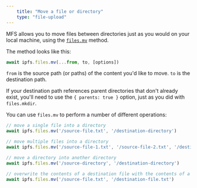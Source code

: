 ```yaml
---
    title: "Move a file or directory"
    type: "file-upload"
---
```


MFS allows you to move files between directories just as you would on your local machine, using the [`files.mv`](https://github.com/ipfs/js-ipfs/blob/master/docs/core-api/FILES.md#ipfsfilesmvfrom-to-options) method.

The method looks like this:

```js
await ipfs.files.mv(...from, to, [options])
```

`from` is the source path (or paths) of the content you'd like to move. `to` is the destination path.

If your destination path references parent directories that don't already exist, you'll need to use the `{ parents: true }` option, just as you did with `files.mkdir`.

You can use `files.mv` to perform a number of different operations:

```js
// move a single file into a directory
await ipfs.files.mv('/source-file.txt', '/destination-directory')

// move multiple files into a directory
await ipfs.files.mv('/source-file-1.txt', '/source-file-2.txt', '/destination-directory')

// move a directory into another directory
await ipfs.files.mv('/source-directory', '/destination-directory')

// overwrite the contents of a destination file with the contents of a source file
await ipfs.files.mv('/source-file.txt', '/destination-file.txt')
```

